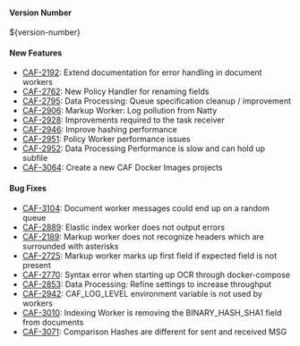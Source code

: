 #### Version Number
${version-number}

#### New Features

- [CAF-2192](https://jira.autonomy.com/browse/CAF-2192): Extend documentation for error handling in document workers
- [CAF-2762](https://jira.autonomy.com/browse/CAF-2762): New Policy Handler for renaming fields
- [CAF-2795](https://jira.autonomy.com/browse/CAF-2795): Data Processing: Queue specification cleanup / improvement
- [CAF-2906](https://jira.autonomy.com/browse/CAF-2906): Markup Worker: Log pollution from Natty
- [CAF-2928](https://jira.autonomy.com/browse/CAF-2928): Improvements required to the task receiver
- [CAF-2946](https://jira.autonomy.com/browse/CAF-2946): Improve hashing performance
- [CAF-2951](https://jira.autonomy.com/browse/CAF-2951): Policy Worker performance issues
- [CAF-2952](https://jira.autonomy.com/browse/CAF-2952): Data Processing Performance is slow and can hold up subfile
- [CAF-3064](https://jira.autonomy.com/browse/CAF-3064): Create a new CAF Docker Images projects

#### Bug Fixes
- [CAF-3104](https://jira.autonomy.com/browse/CAF-3104): Document worker messages could end up on a random queue
- [CAF-2889](https://jira.autonomy.com/browse/CAF-2889): Elastic index worker does not output errors
- [CAF-2189](https://jira.autonomy.com/browse/CAF-2189): Markup worker does not recognize headers which are surrounded with asterisks
- [CAF-2725](https://jira.autonomy.com/browse/CAF-2725): Markup worker marks up first field if expected field is not present
- [CAF-2770](https://jira.autonomy.com/browse/CAF-2770): Syntax error when starting up OCR through docker-compose
- [CAF-2853](https://jira.autonomy.com/browse/CAF-2853): Data Processing: Refine settings to increase throughput
- [CAF-2942](https://jira.autonomy.com/browse/CAF-2942): CAF_LOG_LEVEL environment variable is not used by workers
- [CAF-3010](https://jira.autonomy.com/browse/CAF-3010): Indexing Worker is removing the BINARY_HASH_SHA1 field from documents
- [CAF-3071](https://jira.autonomy.com/browse/CAF-3071): Comparison Hashes are different for sent and received MSG